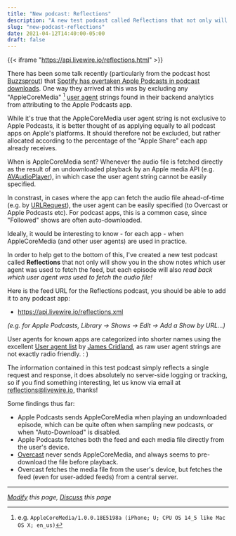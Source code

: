 ```yaml
---
title: "New podcast: Reflections"
description: "A new test podcast called Reflections that not only will show you in the show notes which user agent was used to fetch the feed, but each episode will also read back which user agent was used to fetch the audio file!"
slug: "new-podcast-reflections"
date: 2021-04-12T14:40:00-05:00
draft: false
---
```


{{< iframe "https://api.livewire.io/reflections.html" >}}

There has been some talk recently (particularly from the podcast host [Buzzsprout](https://www.buzzsprout.com/)) that [Spotify has overtaken Apple Podcasts in podcast downloads](https://discoverpods.com/spotify-overtakes-apple-podcast-downloads/).  One way they arrived at this was by excluding any "AppleCoreMedia" [^1] [user agent](https://developer.mozilla.org/en-US/docs/Web/HTTP/Headers/User-Agent) strings found in their backend analytics from attributing to the Apple Podcasts app.

While it's true that the AppleCoreMedia user agent string is not exclusive to Apple Podcasts, it is better thought of as applying equally to all podcast apps on Apple's platforms. It should therefore not be excluded, but rather allocated according to the percentage of the "Apple Share" each app already receives.  

When is AppleCoreMedia sent?  Whenever the audio file is fetched directly as the result of an undownloaded playback by an Apple media API (e.g. [AVAudioPlayer](https://developer.apple.com/documentation/avfaudio/avaudioplayer)), in which case the user agent string cannot be easily specified.

In constrast, in cases where the app can fetch the audio file ahead-of-time (e.g. by [URLRequest](https://developer.apple.com/documentation/foundation/urlrequest)), the user agent can be easily specified (to Overcast or Apple Podcasts etc).  For podcast apps, this is a common case, since "Followed" shows are often auto-downloaded.

Ideally, it would be interesting to know - for each app - when AppleCoreMedia (and other user agents) are used in practice.

In order to help get to the bottom of this, I've created a new test podcast called __Reflections__ that not only will show you in the show notes which user agent was used to fetch the feed, but each episode will also _read back which user agent was used to fetch the audio file!_

Here is the feed URL for the Reflections podcast, you should be able to add it to any podcast app:

* https://api.livewire.io/reflections.xml

_(e.g. for Apple Podcasts, Library -> Shows -> Edit -> Add a Show by URL...)_

User agents for known apps are categorized into shorter names using the excellent [User agent list](https://github.com/opawg/user-agents) by [James Cridland](https://james.cridland.net/), as raw user agent strings are not exactly radio friendly. : )

The information contained in this test podcast simply reflects a single request and response, it does absolutely no server-side logging or tracking, so if you find something interesting, let us know via email at <a href="mailto:reflections@livewire.io">reflections@livewire.io</a>, thanks!

Some findings thus far:
 * Apple Podcasts sends AppleCoreMedia when playing an undownloaded episode, which can be quite often when sampling new podcasts, or when "Auto-Download" is disabled.
 * Apple Podcasts fetches both the feed and each media file directly from the user's device.
 * [Overcast](https://overcast.fm/) never sends AppleCoreMedia, and always seems to pre-download the file before playback.
 * Overcast fetches the media file from the user's device, but fetches the feed (even for user-added feeds) from a central server.

---

*[Modify](https://github.com/skymethod/livewire-web/blob/master/content/posts/new-podcast-reflections.md) this page, [Discuss](https://github.com/skymethod/livewire-web/discussions) this page*


[^1]: e.g. `AppleCoreMedia/1.0.0.18E5198a (iPhone; U; CPU OS 14_5 like Mac OS X; en_us)`